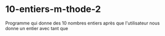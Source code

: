 # 10-entiers-m-thode-2
Programme qui donne des 10 nombres entiers après que l'utilisateur nous donne un entier avec tant que

